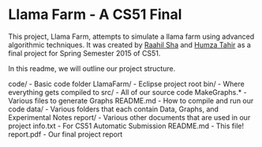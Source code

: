 Llama Farm - A CS51 Final
=========================

This project, Llama Farm, attempts to simulate a llama farm using advanced algorithmic techniques. It was created by [Raahil Sha](mailto:raahilsha@college.harvard.edu) and [Humza Tahir](mailto:htahir@college.harvard.edu) as a final project for Spring Semester 2015 of CS51.

In this readme, we will outline our project structure.

code/                     - Basic code folder
    LlamaFarm/            - Eclipse project root
	    bin/              - Where everything gets compiled to
		src/              - All of our source code
	    MakeGraphs.*      - Various files to generate Graphs
    README.md             - How to compile and run our code
data/                     - Various folders that each contain Data, Graphs, and Experimental Notes
report/                   - Various other documents that are used in our project
info.txt                  - For CS51 Automatic Submission
README.md                 - This file!
report.pdf                - Our final project report